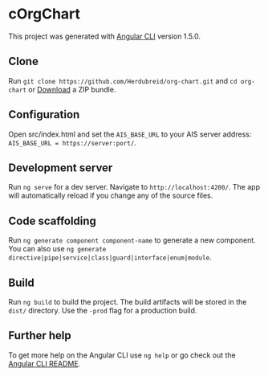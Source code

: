 # cOrgChart

This project was generated with [Angular CLI](https://github.com/angular/angular-cli) version 1.5.0.

## Clone

Run `git clone https://github.com/Herdubreid/org-chart.git` and `cd org-chart` or [Download](https://github.com/Herdubreid/org-chart/archive/master.zip) a ZIP bundle.

## Configuration

Open src/index.html and set the `AIS_BASE_URL` to your AIS server address:
`AIS_BASE_URL = https://server:port/`.

## Development server

Run `ng serve` for a dev server. Navigate to `http://localhost:4200/`. The app will automatically reload if you change any of the source files.

## Code scaffolding

Run `ng generate component component-name` to generate a new component. You can also use `ng generate directive|pipe|service|class|guard|interface|enum|module`.

## Build

Run `ng build` to build the project. The build artifacts will be stored in the `dist/` directory. Use the `-prod` flag for a production build.

## Further help

To get more help on the Angular CLI use `ng help` or go check out the [Angular CLI README](https://github.com/angular/angular-cli/blob/master/README.md).
